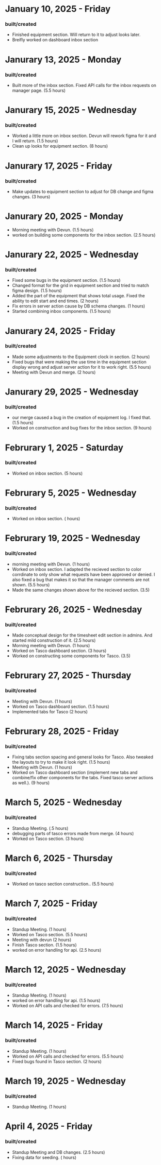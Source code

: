 # January 10, 2025 - Friday
### built/created
- Finished equipment section. Will return to it to adjust looks later.
- Breifly worked on dashboard inbox section

# Janurary 13, 2025 - Monday
### built/created
- Built more of the inbox section. Fixed API calls for the inbox requests on manager page. (5.5 hours)

# Janurary 15, 2025 - Wednesday
### built/created
- Worked a little more on inbox section. Devun will rework figma for it and I will return. (1.5 hours)
- Clean up looks for equipment section. (8 hours)

# Janurary 17, 2025 - Friday
### built/created
- Make updates to equipment section to adjust for DB change and figma changes. (3 hours)

# Janurary 20, 2025 - Monday
- Morning meeting with Devun. (1.5 hours)
- worked on building some components for the inbox section. (2.5 hours)

# Janurary 22, 2025 - Wednesday
### built/created
- Fixed some bugs in the equipment section. (1.5 hours)
- Changed format for the grid in equipment section and tried to match figma design. (1.5 hours)
- Added the part of the equipment that shows total usage. Fixed the ability to edit start and end times. (2 hours)
- Fix errors in server action cause by DB schema changes. (1 hours)
- Started combining inbox components. (1.5 hours)

# Janurary 24, 2025 - Friday
### built/created
- Made some adjustments to the Equipment clock in section. (2 hours)
- Fixed bugs that were making the use time in the equipment section display wrong and adjust server action for it to work right. (5.5 hours)
- Meeting with Devun and merge. (2 hours)

# Janurary 29, 2025 - Wednesday
### built/created
- our merge caused a bug in the creation of equipment log. I fixed that. (1.5 hours)
- Worked on construction and bug fixes for the inbox section. (9 hours)

# Februrary 1, 2025 - Saturday
### built/created
- Worked on inbox section. (5 hours)

# Februrary 5, 2025 - Wednesday
### built/created
- Worked on inbox section. ( hours)

# Februrary 19, 2025 - Wednesday
### built/created
- morning meeting with Devun. (1 hours)
- Worked on inbox section. I adapted the recieved section to color corrdinate to only show what requests have been approved or denied. I also fixed a bug that makes it so that the manager comments are not shown. (5.5 hours)
- Made the same changes shown above for the recieved section. (3.5)

# Februrary 26, 2025 - Wednesday
### built/created
- Made conceptual design for the timesheet edit section in admins. And started mild construction of it. (2.5 hours)
- Morning meeting with Devun. (1 hours)
- Worked on Tasco dashboard section. (3 hours)
- Worked on constructing some components for Tasco. (3.5)

# Februrary 27, 2025 - Thursday
### built/created
- Meeting with Devun. (1 hours)
- Worked on Tasco dashboard section. (1.5 hours)
- Implemented tabs for Tasco (2 hours)

# Februrary 28, 2025 - Friday
### built/created
- Fixing tabs section spacing and general looks for Tasco. Also tweaked the layouts to try to make it look right. (1.5 hours)
- Meeting with Devun. (1 hours)
- Worked on Tasco dashboard section (implement new tabs and combine/fix other components for the tabs. Fixed tasco server actions as well.). (9 hours)

# March 5, 2025 - Wednesday
### built/created
- Standup Meeting. (.5 hours)
- debugging parts of tasco errors made from merge. (4 hours)
- Worked on Tasco section. (3 hours)

# March 6, 2025 - Thursday
### built/created
- Worked on tasco section construction.. (5.5 hours)

# March 7, 2025 - Friday
### built/created
- Standup Meeting. (1 hours)
- Worked on Tasco section. (5.5 hours)
- Meeting with devun (2 hours)
- Finish Tasco section. (1.5 hours)
- worked on error handling for api. (2.5 hours)

# March 12, 2025 - Wednesday
### built/created
- Standup Meeting. (1 hours)
- worked on error handling for api. (1.5 hours)
- Worked on API calls and checked for errors. (7.5 hours)

# March 14, 2025 - Friday
### built/created
- Standup Meeting. (1 hours)
- Worked on API calls and checked for errors. (5.5 hours)
- Fixed bugs found in Tasco section. (2 hours)


# March 19, 2025 - Wednesday
### built/created
- Standup Meeting. (1 hours)

# April 4, 2025 - Friday
### built/created
- Standup Meeting and DB changes. (2.5 hours)
- Fixing data for seeding. ( hours)